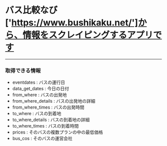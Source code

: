 # バス比較なび['https://www.bushikaku.net/']から、情報をスクレイピングするアプリです

***

### 取得できる情報
- eventdates : バスの運行日
- data_get_dates : 今日の日付
- from_where : バスの出発地
- from_where_details : バスの出発地の詳細
- from_where_times : バスの出発時間
- to_where : バスの到着地
- to_where_details : バスの到着地の詳細
- to_where_times : バスの到着時間
- prices : そのバスの複数プランの中の最低価格
- bus_cos : そのバスの運営会社
